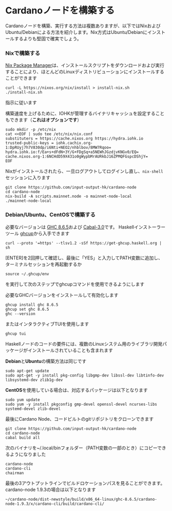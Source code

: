 # Cardanoノードを構築する

Cardanoノードを構築、実行する方法は複数ありますが、以下ではNixおよびUbuntu/Debianによる方法を紹介します。Nix方式はUbuntu/Debianにインストールするよりも堅固で確実でしょう。


### Nixで構築する

 [Nix Package Manager][nix]は、インストールスクリプトをダウンロードおよび実行することにより、ほとんどのLinuxディストリビューションにインストールすることができます
```
curl -L https://nixos.org/nix/install > install-nix.sh
./install-nix.sh
```
指示に従います

構築速度を上げるために、IOHKが管理するバイナリキャッシュを設定することもできます（**これはオプションです**）
```
sudo mkdir -p /etc/nix
cat <<EOF | sudo tee /etc/nix/nix.conf
substituters = https://cache.nixos.org https://hydra.iohk.io
trusted-public-keys = iohk.cachix.org-1:DpRUyj7h7V830dp/i6Nti+NEO2/nhblbov/8MW7Rqoo= hydra.iohk.io:f/Ea+s+dFdN+3Y/G+FDgSq+a5NEWhJGzdjvKNGv0/EQ= cache.nixos.org-1:6NCHdD59X431o0gWypbMrAURkbJ16ZPMQFGspcDShjY=
EOF
```

Nixがインストールされたら、一旦ログアウトしてログインし直し、`nix-shell`セッションに入ります
```
git clone https://github.com/input-output-hk/cardano-node
cd cardano-node
nix-build -A scripts.mainnet.node -o mainnet-node-local
./mainnet-node-local
```

### Debian/Ubuntu、CentOSで構築する
必要なバージョンは [GHC 8.6.5][ghc865]および [Cabal-3.0][cabal30]です。
Haskellインストーラーツール [ghcup][ghcup]から入手できます

```
curl --proto '=https' --tlsv1.2 -sSf https://get-ghcup.haskell.org | sh
```
[ENTER]を2回押して確認し、最後に「YES」と入力してPATH変数に追加し、ターミナルセッションを再起動するか 

```
source ~/.ghcup/env
```
を実行して次のステップでghcupコマンドを使用できるようにします

必要なGHCバージョンをインストールして有効化します
```
ghcup install ghc 8.6.5
ghcup set ghc 8.6.5
ghc --version
```
またはインタラクティブTUIを使用します
```
ghcup tui
```
Haskellノードのコードの要件には、複数のLinuxシステム用のライブラリ開発パッケージがインストールされていることも含まれます

**Debian**と**Ubuntu**の構築方法は同じです

```
sudo apt-get update
sudo apt-get -y install pkg-config libgmp-dev libssl-dev libtinfo-dev libsystemd-dev zlib1g-dev
```
**CentOS**を使用している場合は、対応するパッケージは以下となります

```
sudo yum update
sudo yum -y install pkgconfig gmp-devel openssl-devel ncurses-libs systemd-devel zlib-devel
```

最後にCardano Node、コードビルトのgitリポジトリをクローンできます
```
git clone https://github.com/input-output-hk/cardano-node
cd cardano-node
cabal build all
```

次のバイナリを~/.local/binフォルダー（PATH変数の一部のとき）にコピーできるようになりました 
```
cardano-node
cardano-cli
chairman
```
最後の3アウトプットラインでビルドロケーションパスを見ることができます。cardano-node 1.9.3の場合は以下となります 
```
~/cardano-node/dist-newstyle/build/x86_64-linux/ghc-8.6.5/cardano-node-1.9.3/x/cardano-cli/build/cardano-cli/
```



 


[ghcup]: https://www.haskell.org/ghcup/
[cabal30]: https://www.haskell.org/cabal/download.html
[ghc865]: https://www.haskell.org/ghc/blog/20190423-ghc-8.6.5-released.html
[nix]: https://nixos.org/nix/

